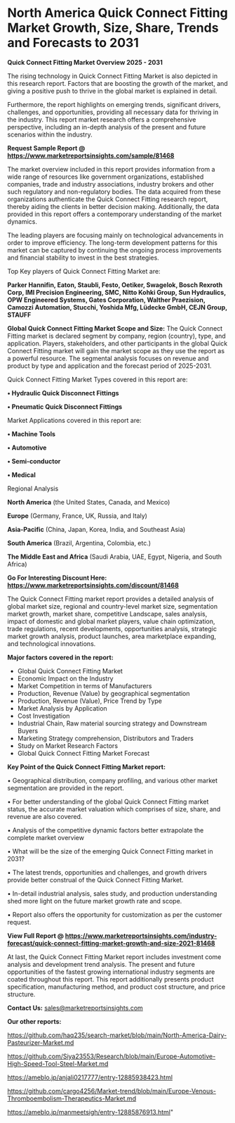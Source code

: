 # North America Quick Connect Fitting Market Growth, Size, Share, Trends and Forecasts to 2031

<Strong> Quick Connect Fitting Market Overview 2025 - 2031</strong>

The rising technology in Quick Connect Fitting Market is also depicted in this research report. Factors that are boosting the growth of the market, and giving a positive push to thrive in the global market is explained in detail.

Furthermore, the report highlights on emerging trends, significant drivers, challenges, and opportunities, providing all necessary data for thriving in the industry. This report market research offers a comprehensive perspective, including an in-depth analysis of the present and future scenarios within the industry.

<strong>Request Sample Report @ <a href=https://www.marketreportsinsights.com/sample/81468>https://www.marketreportsinsights.com/sample/81468</a></strong>

The market overview included in this report provides information from a wide range of resources like government organizations, established companies, trade and industry associations, industry brokers and other such regulatory and non-regulatory bodies. The data acquired from these organizations authenticate the Quick Connect Fitting research report, thereby aiding the clients in better decision making. Additionally, the data provided in this report offers a contemporary understanding of the market dynamics.

The leading players are focusing mainly on technological advancements in order to improve efficiency. The long-term development patterns for this market can be captured by continuing the ongoing process improvements and financial stability to invest in the best strategies.

Top Key players of Quick Connect Fitting Market are:

<strong>Parker Hannifin, Eaton, Staubli, Festo, Oetiker, Swagelok, Bosch Rexroth Corp, IMI Precision Engineering, SMC, Nitto Kohki Group, Sun Hydraulics, OPW Engineered Systems, Gates Corporation, Walther Praezision, Camozzi Automation, Stucchi, Yoshida Mfg, Lüdecke GmbH, CEJN Group, STAUFF</strong>

<strong><b>Global Quick Connect Fitting Market Scope and Size:</b></strong>
The Quick Connect Fitting market is declared segment by company, region (country), type, and application. Players, stakeholders, and other participants in the global Quick Connect Fitting market will gain the market scope as they use the report as a powerful resource. The segmental analysis focuses on revenue and product by type and application and the forecast period of 2025-2031.

Quick Connect Fitting Market Types covered in this report are:

<strong>• Hydraulic Quick Disconnect Fittings

• Pneumatic Quick Disconnect Fittings</strong>

Market Applications covered in this report are:

<strong>• Machine Tools

• Automotive

• Semi-conductor

• Medical</strong> 

Regional Analysis

<strong>North America</strong> (the United States, Canada, and Mexico)

<strong>Europe</strong> (Germany, France, UK, Russia, and Italy)

<strong>Asia-Pacific</strong> (China, Japan, Korea, India, and Southeast Asia)

<strong>South America</strong> (Brazil, Argentina, Colombia, etc.)

<strong>The Middle East and Africa</strong> (Saudi Arabia, UAE, Egypt, Nigeria, and South Africa)

<strong>Go For Interesting Discount Here: <a href=https://www.marketreportsinsights.com/discount/81468>https://www.marketreportsinsights.com/discount/81468</a></strong>

The Quick Connect Fitting market report provides a detailed analysis of global market size, regional and country-level market size, segmentation market growth, market share, competitive Landscape, sales analysis, impact of domestic and global market players, value chain optimization, trade regulations, recent developments, opportunities analysis, strategic market growth analysis, product launches, area marketplace expanding, and technological innovations.

<strong><b>Major factors covered in the report:</b></strong>
<ul>
  <li>Global Quick Connect Fitting Market </li>
  <li>Economic Impact on the Industry</li>
  <li>Market Competition in terms of Manufacturers</li>
  <li>Production, Revenue (Value) by geographical segmentation</li>
  <li>Production, Revenue (Value), Price Trend by Type</li>
  <li>Market Analysis by Application</li>
  <li>Cost Investigation</li>
  <li>Industrial Chain, Raw material sourcing strategy and Downstream Buyers</li>
  <li>Marketing Strategy comprehension, Distributors and Traders</li>
  <li>Study on Market Research Factors</li>
  <li>Global Quick Connect Fitting Market Forecast</li>
</ul>

<strong><b>Key Point of the Quick Connect Fitting Market report:</b></strong>

• Geographical distribution, company profiling, and various other market segmentation are provided in the report.

• For better understanding of the global Quick Connect Fitting market status, the accurate market valuation which comprises of size, share, and revenue are also covered.

• Analysis of the competitive dynamic factors better extrapolate the complete market overview

• What will be the size of the emerging Quick Connect Fitting market in 2031?

• The latest trends, opportunities and challenges, and growth drivers provide better construal of the Quick Connect Fitting Market.

• In-detail industrial analysis, sales study, and production understanding shed more light on the future market growth rate and scope.

• Report also offers the opportunity for customization as per the customer request.

<strong><b>View Full Report @ <a href=https://www.marketreportsinsights.com/industry-forecast/quick-connect-fitting-market-growth-and-size-2021-81468>https://www.marketreportsinsights.com/industry-forecast/quick-connect-fitting-market-growth-and-size-2021-81468</a></b></strong>


At last, the Quick Connect Fitting Market report includes investment come analysis and development trend analysis. The present and future opportunities of the fastest growing international industry segments are coated throughout this report. This report additionally presents product specification, manufacturing method, and product cost structure, and price structure.

<strong>Contact Us:</strong>
sales@marketreportsinsights.com

<strong>Our other reports:</strong>

<a href=https://github.com/haq235/search-market/blob/main/North-America-Dairy-Pasteurizer-Market.md>https://github.com/haq235/search-market/blob/main/North-America-Dairy-Pasteurizer-Market.md</a>

<a href=https://github.com/Siya23553/Research/blob/main/Europe-Automotive-High-Speed-Tool-Steel-Market.md>https://github.com/Siya23553/Research/blob/main/Europe-Automotive-High-Speed-Tool-Steel-Market.md</a>

<a href=https://ameblo.jp/anjali0217777/entry-12885938423.html>https://ameblo.jp/anjali0217777/entry-12885938423.html</a>

<a href=https://github.com/cargo4256/Market-trend/blob/main/Europe-Venous-Thromboembolism-Therapeutics-Market.md>https://github.com/cargo4256/Market-trend/blob/main/Europe-Venous-Thromboembolism-Therapeutics-Market.md</a>

<a href=https://ameblo.jp/manmeetsigh/entry-12885876913.html>https://ameblo.jp/manmeetsigh/entry-12885876913.html</a>"
